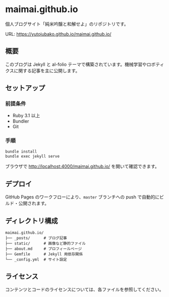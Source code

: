 # maimai.github.io

個人ブログサイト「純米吟醸と和解せよ」のリポジトリです。

URL: <https://yutojubako.github.io/maimai.github.io/>

## 概要

このブログは Jekyll と al-folio テーマで構築されています。機械学習やロボティクスに関する記事を主に公開します。

## セットアップ

### 前提条件

- Ruby 3.1 以上
- Bundler
- Git

### 手順

```bash
bundle install
bundle exec jekyll serve
```

ブラウザで <http://localhost:4000/maimai.github.io/> を開いて確認できます。

## デプロイ

GitHub Pages のワークフローにより、`master` ブランチへの push で自動的にビルド・公開されます。

## ディレクトリ構成

```
maimai.github.io/
├── _posts/      # ブログ記事
├── static/      # 画像など静的ファイル
├── about.md     # プロフィールページ
├── Gemfile      # Jekyll 用依存関係
└── _config.yml  # サイト設定
```

## ライセンス

コンテンツとコードのライセンスについては、各ファイルを参照してください。
